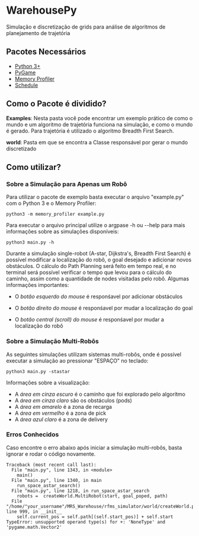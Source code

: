 # WarehousePy

Simulação e discretização de grids para análise de algoritmos de planejamento de trajetória

## Pacotes Necessários

- [Python 3+](https://docs.python-guide.org/starting/install3/linux/)
- [PyGame](https://pypi.org/project/pygame/)
- [Memory Profiler](https://pypi.org/project/memory-profiler/)
- [Schedule](https://schedule.readthedocs.io/en/stable/)

## Como o Pacote é dividido?

**Examples**: Nesta pasta você pode encontrar um exemplo prático de como o mundo e um algoritmo de trajetória funciona
na simulação, e como o mundo é gerado. Para trajetória é utilizado o algoritmo Breadth First Search.

**world**: Pasta em que se encontra a Classe responsável por gerar o mundo discretizado

## Como utilizar?

### Sobre a Simulação para Apenas um Robô
Para utilizar o pacote de exemplo basta executar o arquivo "example.py" com o Python 3 e o Memory Profiler:

```
python3 -m memory_profiler example.py
```

Para executar o arquivo principal utilize o argpase -h ou --help para mais informações sobre as simulações disponíveis:

```
python3 main.py -h 
```  

Durante a simulação single-robot (A-star, Dijkstra's, Breadth First Search) é possível modificar a localização do robô, o goal desejado e adicionar novos obstáculos. O cálculo do Path Planning será feito em tempo real, e no terminal será possível verificar o tempo que levou para o cálculo do caminho, assim como a quantidade de nodes visitadas pelo robô. Algumas informações importantes:

- O _botão esquerdo do mouse_ é responśavel por adicionar obstáculos

- O _botão direito do mouse_ é responśavel por mudar a localização do goal

- O _botão central (scroll) do mouse_ é responśavel por mudar a localização do robô

### Sobre a Simulação Multi-Robôs

As seguintes simulações utilizam sistemas multi-robôs, onde é possível executar a simulação ao pressionar "ESPAÇO" no teclado:

```
python3 main.py -stastar
```

Informações sobre a visualização:

- A *área em cinza escuro* é o caminho que foi explorado pelo algorítmo
- A *área em cinza claro* são os obstáculos (pods)
- A *área em amarelo* é a zona de recarga
- A *área em vermelho* é a zona de pick
- A *área azul claro* é a zona de delivery

### Erros Conhecidos

Caso encontre o erro abaixo após iniciar a simulação multi-robôs, basta ignorar e rodar o código novamente.

```
Traceback (most recent call last):
  File "main.py", line 1343, in <module>
    main()
  File "main.py", line 1340, in main
    run_space_astar_search()
  File "main.py", line 1218, in run_space_astar_search
    robots =  createWorld.MultiRobot(start, goal_poped, path)
  File "/home/"your_username"/MRS_Warehouse/rfms_simulator/world/createWorld.py", line 999, in __init__
    self.current_pos = self.path[(self.start_pos)] + self.start
TypeError: unsupported operand type(s) for +: 'NoneType' and 'pygame.math.Vector2'
```
